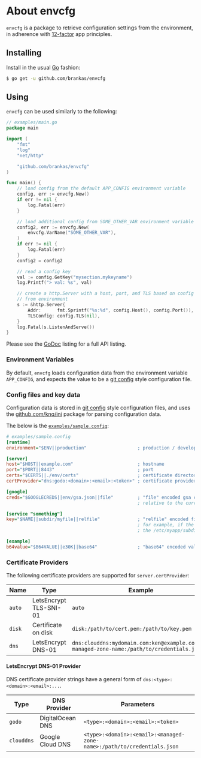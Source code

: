 # About envcfg

`envcfg` is a package to retrieve configuration settings from the environment,
in adherence with [12-factor][12-factor] app principles.

## Installing

Install in the usual [Go][go-project] fashion:

```sh
$ go get -u github.com/brankas/envcfg
```

## Using

`envcfg` can be used similarly to the following:

```go
// examples/main.go
package main

import (
	"fmt"
	"log"
	"net/http"

	"github.com/brankas/envcfg"
)

func main() {
	// load config from the default APP_CONFIG environment variable
	config, err := envcfg.New()
	if err != nil {
		log.Fatal(err)
	}

	// load additional config from SOME_OTHER_VAR environment variable
	config2, err := envcfg.New(
		envcfg.VarName("SOME_OTHER_VAR"),
	)
	if err != nil {
		log.Fatal(err)
	}
	config2 = config2

	// read a config key
	val := config.GetKey("mysection.mykeyname")
	log.Printf("> val: %s", val)

	// create a http.Server with a host, port, and TLS based on config pulled
	// from environment
	s := &http.Server{
		Addr:      fmt.Sprintf("%s:%d", config.Host(), config.Port()),
		TLSConfig: config.TLS(nil),
	}
	log.Fatal(s.ListenAndServe())
}
```

Please see the [GoDoc][godoc-api] listing for a full API listing.

### Environment Variables

By default, `envcfg` loads configuration data from the environment variable
`APP_CONFIG`, and expects the value to be a [git config][git-config] style
configuration file.

### Config files and key data

Configuration data is stored in [git config][git-config] style configuration
files, and uses the [github.com/knq/ini][knq-ini] package for parsing
configuration data.


The below is the [`examples/sample.config`](examples/sample.config):

```ini
# examples/sample.config
[runtime]
environment="$ENV||production"                   ; production / development / etc.

[server]
host="$HOST||example.com"                        ; hostname
port="$PORT||8443"                               ; port
certs="$CERTS||./env/certs"                      ; certificate directory cache
certProvider="dns:godo:<domain>:<email>:<token>" ; certificate provider

[google]
creds="$GOOGLECREDS||env/gsa.json||file"         ; "file" encoded gsa credentials loaded from disk,
                                                 ; relative to the current working directory

[service "something"]
key="$NAME||subdir/myfile||relfile"              ; "relfile" encoded file will be loaded relative to the original config file
                                                 ; for example, if the config file was on disk at /etc/myapp then
                                                 ; the /etc/myapp/subdir/myfile value would be loaded

[example]
b64value="$B64VALUE||e30K||base64"               ; "base64" encoded value
```

### Certificate Providers

The following certificate providers are supported for `server.certProvider`:

| Name   | Type                   | Example                                                                                    |
|--------|------------------------|--------------------------------------------------------------------------------------------|
| `auto` | LetsEncrypt TLS-SNI-01 | `auto`                                                                                     |
| `disk` | Certificate on disk    | `disk:/path/to/cert.pem:/path/to/key.pem`                                                  |
| `dns`  | LetsEncrypt DNS-01     | `dns:clouddns:mydomain.com:ken@example.com:my-managed-zone-name:/path/to/credentials.json` |

#### LetsEncrypt DNS-01 Provider

DNS certificate provider strings have a general form of `dns:<type>:<domain>:<email>:...`.

| Type       | DNS Provider     | Parameters                                                              |
|------------|------------------|-------------------------------------------------------------------------|
| `godo`     | DigitalOcean DNS | `<type>:<domain>:<email>:<token>`                                       |
| `clouddns` | Google Cloud DNS | `<type>:<domain>:<email>:<managed-zone-name>:/path/to/credentials.json` |

[12-factor]: https://12factor.net
[go-project]: https://golang.org/project
[godoc-api]: https://godoc.org/github.com/brankas/envcfg
[git-config]: https://git-scm.com/docs/git-config
[knq-ini]: https://github.com/knq/ini
